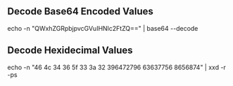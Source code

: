 ## Decode Base64 Encoded Values

echo -n "QWxhZGRpbjpvcGVuIHNlc2FtZQ==" | base64 --decode

## Decode Hexidecimal Values

echo -n "46 4c 34 36 5f 33 3a 32 396472796 63637756 8656874" | xxd -r -ps